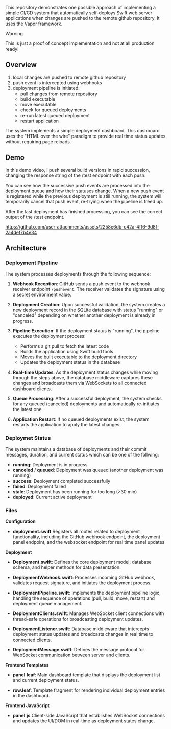 This repository demonstrates one possible approach of implementing a simple CI/CD system that automatically self-deploys Swift web server applications when changes are pushed to the remote github repository. It uses the Vapor framework. 

> [!WARNING]
> This is just a proof of concept implementation and not at all production ready!

## Overview

1. local changes are pushed to remote github repository
2. push event is intercepted using webhooks
3. deployment pipeline is initiated:
     - pull changes from remote repository
     - build executable
     - move executable
     - check for queued deployments
     - re-run latest queued deployment
     - restart application

The system implements a simple deployment dashboard. This dashboard uses the "HTML over the wire" paradigm to provide real time status updates without requiring page reloads.

## Demo

In this demo video, I push several build versions in rapid succession, changing the response string of the /test endpoint with each push. 

You can see how the successive push events are processed into the deployment queue and how their statuses change. When a new push event is registered while the previous deployment is still running, the system will temporarily cancel that push event, re-trying when the pipeline is freed up.

After the last deployment has finished processing, you can see the correct output of the /test endpoint.

https://github.com/user-attachments/assets/2258e6db-c42a-4ff6-9d8f-2a4def7b4e34

## Architecture

### Deployment Pipeline

The system processes deployments through the following sequence:

1. **Webhook Reception**: GitHub sends a push event to the webhook receiver endpoint `/pushevent`. The receiver validates the signature using a secret environment value.

2. **Deployment Creation**: Upon successful validation, the system creates a new deployment record in the SQLite database with status "running" or "canceled" depending on whether another deployment is already in progress.

3. **Pipeline Execution**: If the deployment status is "running", the pipeline executes the deployment process:
   - Performs a git pull to fetch the latest code
   - Builds the application using Swift build tools
   - Moves the built executable to the deployment directory
   - Updates the deployment status in the database

4. **Real-time Updates**: As the deployment status changes while moving through the steps above, the database middleware captures these changes and broadcasts them via WebSockets to all connected dashboard clients.

5. **Queue Processing**: After a successful deployment, the system checks for any queued (canceled) deployments and automatically re-initiates the latest one.

6. **Application Restart**: If no queued deployments exist, the system restarts the application to apply the latest changes.

### Deploymet Status

The system maintains a database of deployments and their commit messages, duration, and current status which can be one of the follwing:

- **running**: Deployment is in progress
- **canceled** / **queued**: Deployment was queued (another deployment was running)
- **success**: Deployment completed successfully
- **failed**: Deployment failed
- **stale**: Deployment has been running for too long (>30 min)
- **deployed**: Current active deployment

### Files

**Configuration**

- **deployment.swift**
  Registers all routes related to deployment functionality, including the GitHub webhook endpoint, the deployment panel endpoint, and the websocket endpoint for real time panel updates

**Deployment**

- **Deployment.swift**: Defines the core deployment model, database schema, and helper methods for data presentation.

- **DeploymentWebhook.swift**: Processes incoming GitHub webhook, validates request signature, and initiates the deployment process.

- **DeploymentPipeline.swift**: Implements the deployment pipeline logic, handling the sequence of operations (pull, build, move, restart) and deployment queue management.

- **DeploymentClients.swift**: Manages WebSocket client connections with thread-safe operations for broadcasting deployment updates.

- **DeploymentListener.swift**: Database middleware that intercepts deployment status updates and broadcasts changes in real time to connected clients.
  
- **DeploymentMessage.swift**: Defines the message protocol for WebSocket communication between server and clients.

**Frontend Templates**

- **panel.leaf**: Main dashboard template that displays the deployment list and current deployment status.

- **row.leaf**: Template fragment for rendering individual deployment entries in the dashboard.

**Frontend JavaScript**

- **panel.js**
  Client-side JavaScript that establishes WebSocket connections and updates the UI/DOM in real-time as deployment states change.
